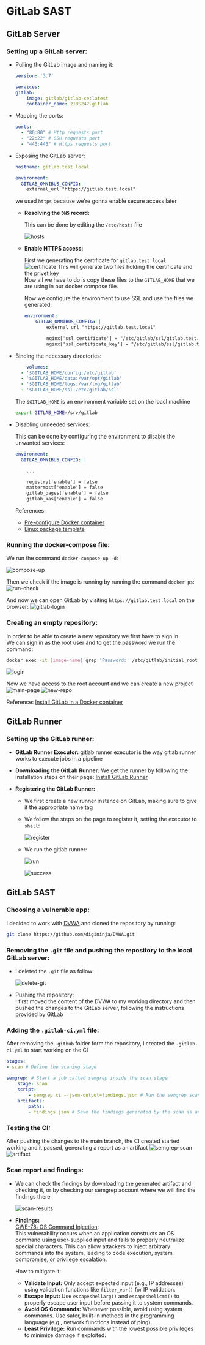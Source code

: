 # GitLab SAST

## GitLab Server
### Setting up a GitLab server:
- Pulling the GitLab image and naming it:
    ```yml
    version: '3.7'

    services:
    gitlab:
        image: gitlab/gitlab-ce:latest
        container_name: 21BS242-gitlab
    ```
- Mapping the ports:
    ```yml
    ports:
      - "80:80" # Http requests port
      - "22:22" # SSH requests port
      - "443:443" # Https requests port
    ```
- Exposing the GitLab server:
    ```yml
    hostname: gitlab.test.local
    ```
    ```yml
    environment:
      GITLAB_OMNIBUS_CONFIG: |
        external_url "https://gitlab.test.local"
    ```
    we used `https` because we're gonna enable secure access later
    - **Resolving the `DNS` record:**

        This can be done by editing the `/etc/hosts` file

        ![hosts](/src/hosts.png)


    - **Enable HTTPS access:**

        First we generating the certificate for `gitlab.test.local`
        ![certificate](/src/gitlab-cert.png)
        This will generate two files holding the certificate and the privet key \
        Now all we have to do is copy these files to the `GITLAB_HOME` that we are using in our docker compose file.

        Now we configure the environment to use SSL and use the files we generated:
        ```yml
        environment:
            GITLAB_OMNIBUS_CONFIG: |
                external_url "https://gitlab.test.local"

                nginx['ssl_certificate'] = "/etc/gitlab/ssl/gitlab.test.local.crt"
                nginx['ssl_certificate_key'] = "/etc/gitlab/ssl/gitlab.test.local.key"
        ```
- Binding the necessary directories:
    ```yml
        volumes:
      - '$GITLAB_HOME/config:/etc/gitlab'
      - '$GITLAB_HOME/data:/var/opt/gitlab'
      - '$GITLAB_HOME/logs:/var/log/gitlab'
      - '$GITLAB_HOME/ssl:/etc/gitlab/ssl'
    ```
    The `$GITLAB_HOME` is an environment variable set on the loacl machine
    ```bash
    export GITLAB_HOME=/srv/gitlab
    ```
- Disabling unneeded services:

    This can be done by configuring the environment to disable the unwanted services:
    ```yml
    environment:
      GITLAB_OMNIBUS_CONFIG: |

        ...

        registry['enable'] = false
        mattermost['enable'] = false
        gitlab_pages['enable'] = false
        gitlab_kas['enable'] = false
    ```
    References:
    - [Pre-configure Docker container](https://docs.gitlab.com/ee/install/docker/configuration.html#pre-configure-docker-container)
    - [Linux package template](https://gitlab.com/gitlab-org/omnibus-gitlab/blob/master/files/gitlab-config-template/gitlab.rb.template)

### Running the docker-compose file:
We run the command `docker-compose up -d`:

![compose-up](/src/compose-up.png)

Then we check if the image is running by running the command `docker ps`:
![run-check](/src/check.png)

And now we can open GitLab by visiting `https://gitlab.test.local` on the browser:
![gitlab-login](/src/gitlab-login.png)

### Creating an empty repository:
In order to be able to create a new repository we first have to sign in.\
We can sign in as the root user and to get the password we run the command:
```bash
docker exec -it [image-name] grep 'Password:' /etc/gitlab/initial_root_password
```
![login](/src/login.png)

Now we have access to the root account and we can create a new project
![main-page](/src/main-page.png)
![new-repo](/src/new-repo.png)

Reference: [Install GitLab in a Docker container](https://docs.gitlab.com/ee/install/docker/installation.html#install-gitlab-by-using-docker-engine)

## GitLab Runner
### Setting up the GitLab runner:
- **GitLab Runner Executor:** gitlab runner executor is the way gitlab runner works to execute jobs in a pipeline

- **Downloading the GitLab Runner:** We get the runner by following the installation steps on their page: [Install GitLab Runner](https://docs.gitlab.com/runner/install/)

- **Registering the GitLab Runner:**
    - We first create a new runner instance on GitLab, making sure to give it the appropriate name tag
    - We follow the steps on the page to register it, setting the executor to `shell`:

        ![register](/src/runner-register.png)

    - We run the gitlab runner:

        ![run](/src/run-runner.png)

        ![success](/src/successful-runner.png)

## GitLab SAST
### Choosing a vulnerable app:
I decided to work with [DVWA](https://github.com/digininja/DVWA) and cloned the repository by running:
```bash
git clone https://github.com/digininja/DVWA.git
```

### Removing the `.git` file and pushing the repository to the local GitLab server:
- I deleted the `.git` file as follow:

    ![delete-git](/src/remove-git.png)

- Pushing the repository:\
    I first moved the content of the DVWA to my working directory and then pushed the changes to the GitLab server, following the instructions provided by GitLab

### Adding the `.gitlab-ci.yml` file:
After removing the `.github` folder form the repository, I created the `.gitlab-ci.yml` to start working on the CI
```yml
stages:
- scan # Define the scaning stage

semgrep: # Start a job called semgrep inside the scan stage
    stage: scan
    script:
        - semgrep ci --json-output=findings.json # Run the semgrep scan and save the findings into a json fiile
    artifacts:
        paths:
        - findings.json # Save the findings generated by the scan as an artifact
```

### Testing the CI:
After pushing the changes to the main branch, the CI created started working and it passed, generating a report as an artifact
    ![semgrep-scan](/src/semgrep-scan.png)
    ![artifact](/src/artifact.png)

### Scan report and findings:
- We can check the findings by downloading the generated artifact and checking it, or by checking our semgrep account where we will find the findings there

    ![scan-results](/src/scan-results.png)

- **Findings:**\
    [CWE-78: OS Command Injection](https://cwe.mitre.org/data/definitions/78.html):\
     This vulnerability occurs when an application constructs an OS command using user-supplied input and fails to properly neutralize special characters. This can allow attackers to inject arbitrary commands into the system, leading to code execution, system compromise, or privilege escalation.

     How to mitigate it:

    - **Validate Input:**
    Only accept expected input (e.g., IP addresses) using validation functions like `filter_var()` for IP validation.
    - **Escape Input:**
    Use `escapeshellarg()` and `escapeshellcmd()` to properly escape user input before passing it to system commands.
    - **Avoid OS Commands:**
    Whenever possible, avoid using system commands. Use safer, built-in methods in the programming language (e.g., network functions instead of ping).
    - **Least Privilege:**
    Run commands with the lowest possible privileges to minimize damage if exploited.
